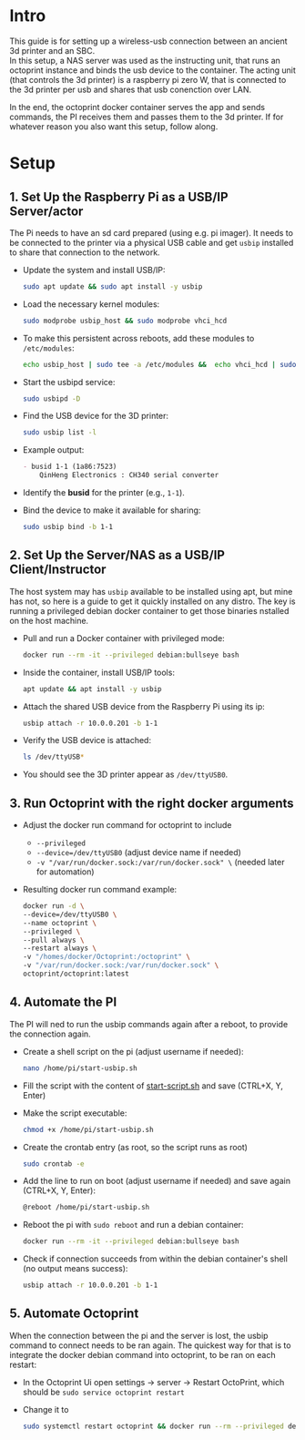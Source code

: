 # Intro

This guide is for setting up a wireless-usb connection between an ancient 3d printer and an SBC.  
In this setup, a NAS server was used as the instructing unit, that runs an octoprint instance and binds the usb device to the container. 
The acting unit (that controls the 3d printer) is a raspberry pi zero W, that is connected to the 3d printer per usb and shares that usb conenction over LAN.

In the end, the octoprint docker container serves the app and sends commands, the PI receives them and passes them to the 3d printer.
If for whatever reason you also want this setup, follow along.

# Setup 

## 1. Set Up the Raspberry Pi as a USB/IP Server/actor

The Pi needs to have an sd card prepared (using e.g. pi imager). It needs to be connected to the printer via a physical USB cable and get `usbip` installed to share that connection to the network.

- Update the system and install USB/IP:
  ```bash
  sudo apt update && sudo apt install -y usbip
  ```

- Load the necessary kernel modules:
  ```bash
  sudo modprobe usbip_host && sudo modprobe vhci_hcd
  ```

- To make this persistent across reboots, add these modules to `/etc/modules`:
  ```bash
  echo usbip_host | sudo tee -a /etc/modules &&  echo vhci_hcd | sudo tee -a /etc/modules
  ```

- Start the usbipd service:
  ```bash
  sudo usbipd -D
  ```

- Find the USB device for the 3D printer:
  ```bash
  sudo usbip list -l
  ```

- Example output:
  ```markdown
  - busid 1-1 (1a86:7523)
      QinHeng Electronics : CH340 serial converter
  ```

- Identify the **busid** for the printer (e.g., `1-1`).

- Bind the device to make it available for sharing:
  ```bash
  sudo usbip bind -b 1-1
  ```

## 2. Set Up the Server/NAS as a USB/IP Client/Instructor

The host system may has `usbip` available to be installed using apt, but mine has not, so here is a guide to get it quickly installed on any distro.
The key is running a privileged debian docker container to get those binaries nstalled on the host machine.

- Pull and run a Docker container with privileged mode:
  ```bash
  docker run --rm -it --privileged debian:bullseye bash
  ```

- Inside the container, install USB/IP tools:
  ```bash
  apt update && apt install -y usbip
  ```

- Attach the shared USB device from the Raspberry Pi using its ip:
  ```bash
  usbip attach -r 10.0.0.201 -b 1-1
  ```

- Verify the USB device is attached:
  ```bash
  ls /dev/ttyUSB*
  ```

- You should see the 3D printer appear as `/dev/ttyUSB0`.

## 3. Run Octoprint with the right docker arguments

- Adjust the docker run command for octoprint to include
  - `--privileged`
  - `--device=/dev/ttyUSB0` (adjust device name if needed)
  - `-v "/var/run/docker.sock:/var/run/docker.sock" \` (needed later for automation)

- Resulting docker run command example:
  ```bash
  docker run -d \
  --device=/dev/ttyUSB0 \
  --name octoprint \
  --privileged \
  --pull always \
  --restart always \
  -v "/homes/docker/Octoprint:/octoprint" \
  -v "/var/run/docker.sock:/var/run/docker.sock" \
  octoprint/octoprint:latest
  ```

## 4. Automate the PI

The PI will ned to run the usbip commands again after a reboot, to provide the connection again. 

- Create a shell script on the pi (adjust username if needed):
  ```bash
  nano /home/pi/start-usbip.sh
  ```

- Fill the script with the content of [start-script.sh](start-script.sh) and save (CTRL+X, Y, Enter)

- Make the script executable:
  ```bash
  chmod +x /home/pi/start-usbip.sh
  ```

- Create the crontab entry (as root, so the script runs as root)
  ```bash
  sudo crontab -e
  ```

- Add the line to run on boot (adjust username if needed) and save again (CTRL+X, Y, Enter):
  ```bash
  @reboot /home/pi/start-usbip.sh
  ```

- Reboot the pi with `sudo reboot` and run a debian container:
  ```bash
  docker run --rm -it --privileged debian:bullseye bash
  ```
- Check if connection succeeds from within the debian container's shell (no output means success):
  ```bash
  usbip attach -r 10.0.0.201 -b 1-1
  ```

## 5. Automate Octoprint

When the connection between the pi and the server is lost, the usbip command to connect needs to be ran again. 
The quickest way for that is to integrate the docker debian command into octoprint, to be ran on each restart:

- In the Octoprint Ui open settings -> server -> Restart OctoPrint, which should be `sudo service octoprint restart`

- Change it to
  ```bash
  sudo systemctl restart octoprint && docker run --rm --privileged debian:bullseye bash -c "apt update && apt install -y usbip && usbip attach -r 10.0.0.201 -b 1-1"
  ```
